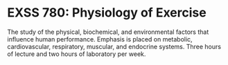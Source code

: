 # EXSS 780: Physiology of Exercise

The study of the physical, biochemical, and environmental factors that influence human performance. Emphasis is placed on metabolic, cardiovascular, respiratory, muscular, and endocrine systems. Three hours of lecture and two hours of laboratory per week.